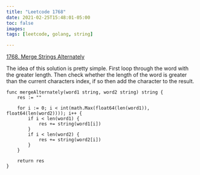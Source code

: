 ```yaml
---
title: "Leetcode 1768"
date: 2021-02-25T15:48:01-05:00
toc: false
images:
tags: [leetcode, golang, string]

---
```

[1768. Merge Strings Alternately](https://leetcode.com/problems/merge-strings-alternately/)

The idea of this solution is pretty simple. First loop through the word with the greater length. Then check whether the length of the word is greater than the current characters index, if so then add the character to the result.

```
func mergeAlternately(word1 string, word2 string) string {
    res := ""

    for i := 0; i < int(math.Max(float64(len(word1)), float64(len(word2)))); i++ {
        if i < len(word1) {
            res += string(word1[i])
        }
        if i < len(word2) {
            res += string(word2[i])
        }
    }

    return res
}
```
